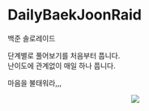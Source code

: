 # DailyBaekJoonRaid
백준 솔로레이드

단계별로 풀어보기를 처음부터 풉니다.   
난이도에 관계없이 매일 하나 풉니다.

마음을 불태워라,,,


 <p align = "center">
 <img src = "https://github.com/NCTp/BaekJoonRaid/assets/45461452/74f90e37-a3bc-4149-98ce-e8eee3cd3add">
 </p>
